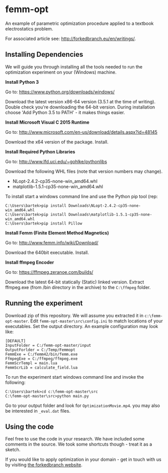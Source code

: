 # femm-opt #

An example of parametric optimization procedure applied to a textbook electrostatics problem.

For associated article see: <http://forkedbranch.eu/en/writings/>.

## Installing Dependencies ##

We will guide you through installing all the tools needed to run the optimization experiment on your (Windows) machine.

**Install Python 3**

Go to: <https://www.python.org/downloads/windows/>

Download the latest version x86-64 version (3.5.1 at the time of writing). Double check you're downloading the 64-bit version. During installation choose 'Add Python 3.5 to PATH' - it makes things easier.

**Install Microsoft Visual C 2015 Runtime**

Go to: <http://www.microsoft.com/en-us/download/details.aspx?id=48145>

Download the x64 version of the package. Install.

**Install Required Python Libraries**

Go to: <http://www.lfd.uci.edu/~gohlke/pythonlibs>

Download the following WHL files (note that version numbers may change).
 * NLopt-2.4.2-cp35-none-win_amd64.whl
 * matplotlib-1.5.1-cp35-none-win_amd64.whl

To install start a windows command line and use the Python pip tool (rep:

```
C:\Users\bartek>pip install Downloads\NLopt-2.4.2-cp35-none-win_amd64.whl
C:\Users\bartek>pip install Downloads\matplotlib-1.5.1-cp35-none-win_amd64.whl
C:\Users\bartek>pip install Pillow
```

**Install Femm (Finite Element Method Magnetics)**

Go to: <http://www.femm.info/wiki/Download/>

Download the 640bit executable. Install.

**Install ffmpeg Encoder**

Go to: <https://ffmpeg.zeranoe.com/builds/>

Download the latest 64-bit statically (Static) linked version. Extract ffmpeg.exe (from /bin directory in the archive) to the `C:\ffmpeg` folder. 

## Running the experiment ##

Download zip of this repository. We will assume you extracted it in `c:\femm-opt-master`.
Edit `femm-opt-master\src\config.ini` to match locations of your executables. Set the output directory. An example configuration may look like:

```
[DEFAULT]
InputFolder = C:/femm-opt-master/input
OutputForlder = C:/Temp/Femmopt
FemmExe = C:/femm42/bin/femm.exe
FfmpegExe = C:/ffmpeg/ffmpeg.exe
FemmScrTempl = main.lua
FemmScrLib = calculate_field.lua
```

To run the experiment start windows command line and invoke the following:

```
C:\Users\bartek>cd c:\femm-opt-master\src
C:\femm-opt-master\src>python main.py
```

Go to your output folder and look for `OptimizationMovie.mp4`. you may also be interested in `_eval.dat` files.

## Using the code ##

Feel free to use the code in your research. We have included some comments in the source. We took some shortcuts though - treat it as a sketch.

If you would like to apply optimization in your domain - get in touch with us by visiting [the forkedbranch website](http://forkedbranch.eu). 
